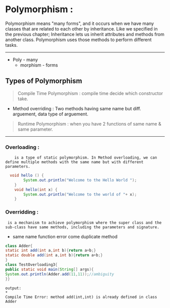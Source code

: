 # Polymorphism : 
Polymorphism means "many forms", and it occurs when we have many classes that are related to each other by inheritance. Like we specified in the previous chapter; Inheritance lets us inherit attributes and methods from another class. Polymorphism uses those methods to perform different tasks.
***
  * Poly - many 
     *  morphism - forms 
 ## Types of Polymorphism 
 > Compile Time Polymorphism : compile time decide which constructor take.
   - Method overriding :  Two methods having same name but diff. arguement, data type of arguement. 

> Runtime Polymorphism : when you have 2 functions of same name & same parameter.

---

### Overloading : 
        is a type of static polymorphism. In Method overloading, we can define multiple methods with the same name but with different parameters. 
``` java
  void hello () {
        System.out.println("Welcome to the Hello World ");
    }
    void hello(int x) {
        System.out.println("Welcome to the world of "+ x);
    }
```

### Overridding : 
     is a mechanism to achieve polymorphism where the super class and the sub-class have same methods, including the parameters and signature.
   - same name function  error come duplicate method
``` java
class Adder{  
static int add(int a,int b){return a+b;}  
static double add(int a,int b){return a+b;}  
}  
class TestOverloading3{  
public static void main(String[] args){  
System.out.println(Adder.add(11,11));//ambiguity  
}}  
```
```
output:
* 
Compile Time Error: method add(int,int) is already defined in class Adder
```